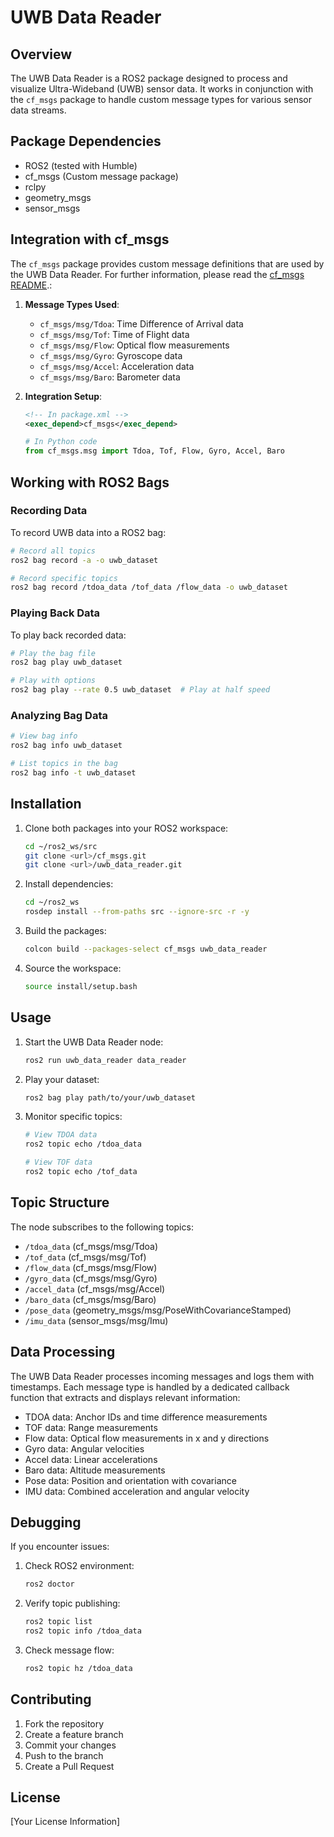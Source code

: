 # UWB Data Reader

## Overview
The UWB Data Reader is a ROS2 package designed to process and visualize Ultra-Wideband (UWB) sensor data. It works in conjunction with the `cf_msgs` package to handle custom message types for various sensor data streams.

## Package Dependencies
- ROS2 (tested with Humble)
- cf_msgs (Custom message package)
- rclpy
- geometry_msgs
- sensor_msgs

## Integration with cf_msgs
The `cf_msgs` package provides custom message definitions that are used by the UWB Data Reader. For further information, please read the [cf_msgs README](./cf_msgs/README.md).:

1. **Message Types Used**:
   - `cf_msgs/msg/Tdoa`: Time Difference of Arrival data
   - `cf_msgs/msg/Tof`: Time of Flight data
   - `cf_msgs/msg/Flow`: Optical flow measurements
   - `cf_msgs/msg/Gyro`: Gyroscope data
   - `cf_msgs/msg/Accel`: Acceleration data
   - `cf_msgs/msg/Baro`: Barometer data

2. **Integration Setup**:
   ```xml
   <!-- In package.xml -->
   <exec_depend>cf_msgs</exec_depend>
   ```

   ```python
   # In Python code
   from cf_msgs.msg import Tdoa, Tof, Flow, Gyro, Accel, Baro
   ```

## Working with ROS2 Bags

### Recording Data
To record UWB data into a ROS2 bag:
```bash
# Record all topics
ros2 bag record -a -o uwb_dataset

# Record specific topics
ros2 bag record /tdoa_data /tof_data /flow_data -o uwb_dataset
```

### Playing Back Data
To play back recorded data:
```bash
# Play the bag file
ros2 bag play uwb_dataset

# Play with options
ros2 bag play --rate 0.5 uwb_dataset  # Play at half speed
```

### Analyzing Bag Data
```bash
# View bag info
ros2 bag info uwb_dataset

# List topics in the bag
ros2 bag info -t uwb_dataset
```

## Installation

1. Clone both packages into your ROS2 workspace:
   ```bash
   cd ~/ros2_ws/src
   git clone <url>/cf_msgs.git
   git clone <url>/uwb_data_reader.git
   ```

2. Install dependencies:
   ```bash
   cd ~/ros2_ws
   rosdep install --from-paths src --ignore-src -r -y
   ```

3. Build the packages:
   ```bash
   colcon build --packages-select cf_msgs uwb_data_reader
   ```

4. Source the workspace:
   ```bash
   source install/setup.bash
   ```

## Usage

1. Start the UWB Data Reader node:
   ```bash
   ros2 run uwb_data_reader data_reader
   ```

2. Play your dataset:
   ```bash
   ros2 bag play path/to/your/uwb_dataset
   ```

3. Monitor specific topics:
   ```bash
   # View TDOA data
   ros2 topic echo /tdoa_data

   # View TOF data
   ros2 topic echo /tof_data
   ```

## Topic Structure

The node subscribes to the following topics:
- `/tdoa_data` (cf_msgs/msg/Tdoa)
- `/tof_data` (cf_msgs/msg/Tof)
- `/flow_data` (cf_msgs/msg/Flow)
- `/gyro_data` (cf_msgs/msg/Gyro)
- `/accel_data` (cf_msgs/msg/Accel)
- `/baro_data` (cf_msgs/msg/Baro)
- `/pose_data` (geometry_msgs/msg/PoseWithCovarianceStamped)
- `/imu_data` (sensor_msgs/msg/Imu)

## Data Processing

The UWB Data Reader processes incoming messages and logs them with timestamps. Each message type is handled by a dedicated callback function that extracts and displays relevant information:

- TDOA data: Anchor IDs and time difference measurements
- TOF data: Range measurements
- Flow data: Optical flow measurements in x and y directions
- Gyro data: Angular velocities
- Accel data: Linear accelerations
- Baro data: Altitude measurements
- Pose data: Position and orientation with covariance
- IMU data: Combined acceleration and angular velocity

## Debugging

If you encounter issues:

1. Check ROS2 environment:
   ```bash
   ros2 doctor
   ```

2. Verify topic publishing:
   ```bash
   ros2 topic list
   ros2 topic info /tdoa_data
   ```

3. Check message flow:
   ```bash
   ros2 topic hz /tdoa_data
   ```

## Contributing
1. Fork the repository
2. Create a feature branch
3. Commit your changes
4. Push to the branch
5. Create a Pull Request

## License
[Your License Information] 
